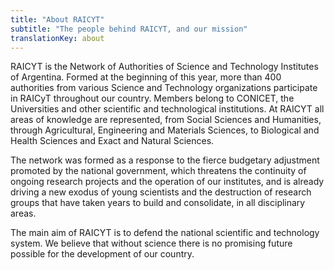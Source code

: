 ```yaml
---
title: "About RAICYT"
subtitle: "The people behind RAICYT, and our mission"
translationKey: about
---
```


RAICYT is the Network of Authorities of Science and Technology Institutes of Argentina. Formed at the beginning of this year, more than 400 authorities from various Science and Technology organizations participate in RAICyT throughout our country. Members belong to CONICET, the Universities and other scientific and technological institutions. At RAICYT all areas of knowledge are represented, from Social Sciences and Humanities, through Agricultural, Engineering and Materials Sciences, to Biological and Health Sciences and Exact and Natural Sciences.

The network was formed as a response to the fierce budgetary adjustment promoted
by the national government, which threatens the continuity of ongoing research
projects and the operation of our institutes, and is already driving a new
exodus of young scientists and the destruction of research groups that have
taken years to build and consolidate, in all disciplinary areas. 

The main aim of RAICYT is to defend the national scientific and technology
system. We believe that without science there is no promising future
possible for the development of our country.